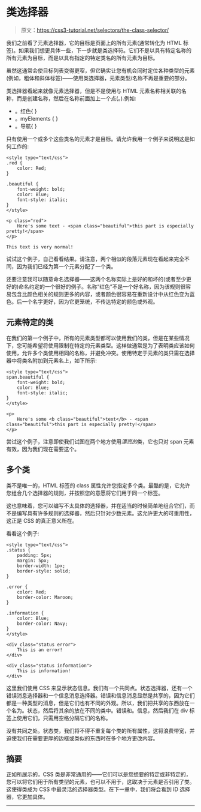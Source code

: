 # 类选择器

> 原文：<https://css3-tutorial.net/selectors/the-class-selector/>

我们之前看了元素选择器，它的目标是页面上的所有元素(通常转化为 HTML 标签)。如果我们想更具体一些，下一步就是类选择符。它们不是以具有特定名称的所有元素为目标，而是以具有指定的特定类名的所有元素为目标。

虽然这通常会使目标列表变得更窄，但它确实让您有机会同时定位各种类型的元素(例如，粗体和斜体标签)——使用类选择器，元素类型/名称不再是重要的部分。

类选择器看起来就像元素选择器，但是不是使用与 HTML 元素名称相关联的名称，而是创建名称，然后在名称前面加上一个点(。).例如:

*   。红色{ }
*   。myElements { }
*   。导航{ }

只有使用一个或多个这些类名的元素才是目标。请允许我用一个例子来说明这是如何工作的:

```
<style type="text/css">  
.red {  
    color: Red;  
}  

.beautiful {  
    font-weight: bold;  
    color: Blue;  
    font-style: italic;  
}  
</style>  

<p class="red">  
    Here's some text - <span class="beautiful">this part is especially pretty!</span>  
</p>

This text is very normal!
```

<input type="hidden" name="IL_IN_ARTICLE">

试试这个例子，自己看看结果。请注意，两个相似的段落元素现在看起来完全不同，因为我们已经为第一个元素分配了一个类。

还要注意我可以随意命名选择器——这两个名称实际上是好的和坏的(或者至少更好的)命名约定的一个很好的例子。名称“红色”不是一个好名称，因为该规则很容易包含比颜色相关的规则更多的内容，或者颜色很容易在重新设计中从红色变为蓝色。后一个名字更好，因为它更笼统，不传达特定的颜色或外观。

## 元素特定的类

在我们的第一个例子中，所有的元素类型都可以使用我们的类，但是在某些情况下，您可能希望将使用限制在特定的元素类型。这样做通常是为了表明类应该如何使用，允许多个类使用相同的名称，并避免冲突。使用特定于元素的类只需在选择器中将类名附加到元素名上，如下所示:

```
<style type="text/css">
span.beautiful {
    font-weight: bold;
    color: Blue;
    font-style: italic;
}
</style>

<p>
    Here's some <b class="beautiful">text</b> - <span class="beautiful">this part is especially pretty!</span>
</p>
```

尝试这个例子，注意即使我们试图在两个地方使用*漂亮的*类，它也只对 span 元素有效，因为我们现在需要这个。

## 多个类

类不是唯一的，HTML 标签的 class 属性允许您指定多个类。最酷的是，它允许您组合几个选择器的规则，并按照您的意愿将它们用于同一个标签。

这也意味着，您可以编写不太具体的选择器，并在适当的时候简单地组合它们，而不是编写具有许多规则的选择器，然后只针对少数元素。这允许更大的可重用性，这正是 CSS 的真正意义所在。

看看这个例子:

```
<style type="text/css">
.status {
    padding: 5px;
    margin: 5px;
    border-width: 1px;
    border-style: solid;
}

.error {
    color: Red;
    border-color: Maroon;
}

.information {
    color: Blue;
    border-color: Navy;
}
</style>

<div class="status error">
    This is an error!
</div>

<div class="status information">
    This is information!
</div>
```

这里我们使用 CSS 来显示状态信息。我们有一个共同点。状态选择器，还有一个错误消息选择器和一个信息消息选择器。错误和信息消息显然是共享的，因为它们都是一种类型的消息，但是它们也有不同的外观。所以，我们把共享的东西放在一个名为。状态，然后将其余的放在不同的类中。错误和。信息，然后我们在 div 标签上使用它们，只需用空格分隔它们的名称。

没有共同之处。状态类，我们将不得不重复每个类的所有属性，这将浪费带宽，并迫使我们在需要更厚的边框或类似的东西时在多个地方更改内容。

## 摘要

正如所展示的，CSS 类是非常通用的——它们可以是您想要的特定或非特定的，您可以将它们用于所有类型的元素，也可以不用于，这取决于元素是否引用了类。这使得类成为 CSS 中最灵活的选择器类型。在下一章中，我们将会看到 ID 选择器，它更加具体。

* * *